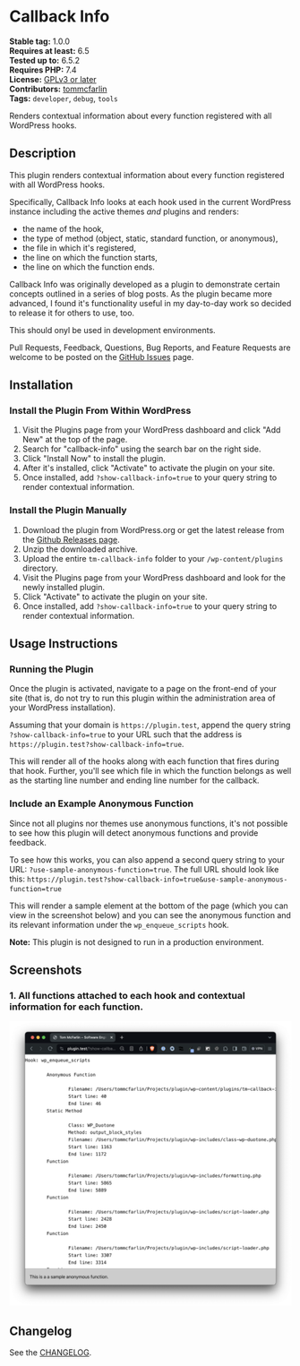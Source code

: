 # Callback Info

**Stable tag:** 1.0.0 \
**Requires at least:** 6.5 \
**Tested up to:** 6.5.2 \
**Requires PHP:** 7.4 \
**License:** [GPLv3 or later](LICENSE) \
**Contributors:** [tommcfarlin](https://wordpress.org/plugins/tm-callback-info) \
**Tags:** `developer`, `debug`, `tools `


Renders contextual information about every function registered with all WordPress hooks.

## Description

This plugin renders contextual information about every function registered with all WordPress hooks.

Specifically, Callback Info looks at each hook  used in the current WordPress instance including the active themes _and_ plugins and renders:

- the name of the hook,
- the type of method (object, static, standard function, or anonymous),
- the file in which it's registered,
- the line on which the function starts,
- the line on which the function ends.

Callback Info was originally developed as a plugin to demonstrate certain concepts outlined in a series of blog posts. As the plugin became more advanced, I found it's functionality useful in my day-to-day work so decided to release it for others to use, too.

This should onyl be used in development environments.

Pull Requests, Feedback, Questions, Bug Reports, and Feature Requests are welcome to be posted on the [GitHub Issues](https://github.com/tommcfarlin/tm-callback-info/issues) page.

## Installation

### Install the Plugin From Within WordPress

1. Visit the Plugins page from your WordPress dashboard and click "Add New" at the top of the page.
1. Search for "callback-info" using the search bar on the right side.
1. Click "Install Now" to install the plugin.
1. After it's installed, click "Activate" to activate the plugin on your site.
1. Once installed, add `?show-callback-info=true` to your query string to render contextual information.

### Install the Plugin Manually

1. Download the plugin from WordPress.org or get the latest release from the [Github Releases page](https://github.com/tommcfarlin/tmn-callback-info/releases).
1. Unzip the downloaded archive.
1. Upload the entire `tm-callback-info` folder to your `/wp-content/plugins` directory.
1. Visit the Plugins page from your WordPress dashboard and look for the newly installed plugin.
1. Click "Activate" to activate the plugin on your site.
1. Once installed, add `?show-callback-info=true` to your query string to render contextual information.

## Usage Instructions

### Running the Plugin

Once the plugin is activated, navigate to a page on the front-end of your site (that is, do not try to run this plugin within the administration area of your WordPress installation).

Assuming that your domain is `https://plugin.test`, append the query string `?show-callback-info=true` to your URL such that the address is `https://plugin.test?show-callback-info=true`.

This will render all of the hooks along with each function that fires during that hook. Further, you'll see which file in which the function belongs as well as the starting line number and ending line number for the callback.

### Include an Example Anonymous Function

Since not all plugins nor themes use anonymous functions, it's not possible to see how this plugin will detect anonymous functions and provide feedback.

To see how this works, you can also append a second query string to your URL: `?use-sample-anonymous-function=true`. The full URL should look like this: `https://plugin.test?show-callback-info=true&use-sample-anonymous-function=true`

This will render a sample element at the bottom of the page (which you can view in the screenshot below) and you can see the anonymous function and its relevant information under the `wp_enqueue_scripts` hook.

**Note:** This plugin is not designed to run in a production environment.

## Screenshots

### 1. All functions attached to each hook and contextual information for each function.

   ![The wp_enqueue_script hook with related actions](.wordpress-org/screenshot-1.png)

## Changelog

See the [CHANGELOG](https://github.com/tommcfarlin/tm-callback-info/blob/master/CHANGELOG.md).